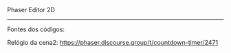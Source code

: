 Phaser Editor 2D

-------------------------------------------------------------------------------------------------------

Fontes dos códigos:

Relógio da cena2: https://phaser.discourse.group/t/countdown-timer/2471